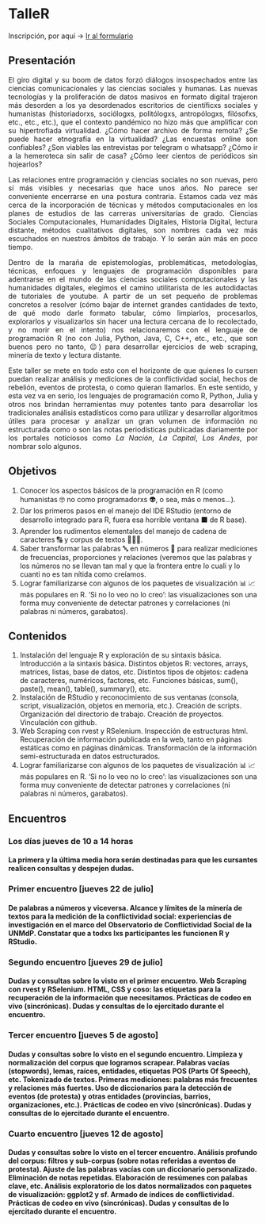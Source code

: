 # TalleR

Inscripción, por aquí -&gt; [Ir al
formulario](https://docs.google.com/forms/d/e/1FAIpQLSem0vIvC4fwLK-mDSM2uTNH6uUySDhnCJMqOzirUyt27ICRWw/viewform)

## Presentación

<p align="justify">
El giro digital y su boom de datos forzó diálogos insospechados entre
las ciencias comunicacionales y las ciencias sociales y humanas. Las
nuevas tecnologías y la proliferación de datos masivos en formato
digital trajeron más desorden a los ya desordenados escritorios de
científicxs sociales y humanistas (historiadorxs, sociólogxs,
politólogxs, antropólogxs, filósofxs, etc., etc., etc.), que el contexto
pandémico no hizo más que amplificar con su hipertrofiada virtualidad.
¿Cómo hacer archivo de forma remota? ¿Se puede hacer etnografía en la
virtualidad? ¿Las encuestas online son confiables? ¿Son viables las
entrevistas por telegram o whatsapp? ¿Cómo ir a la hemeroteca sin salir
de casa? ¿Cómo leer cientos de periódicos sin hojearlos?
</p>
<p align="justify">
Las relaciones entre programación y ciencias sociales no son nuevas,
pero sí más visibles y necesarias que hace unos años. No parece ser
conveniente encerrarse en una postura contraria. Estamos cada vez más
cerca de la incorporación de técnicas y métodos computacionales en los
planes de estudios de las carreras universitarias de grado. Ciencias
Sociales Computacionales, Humanidades Digitales, Historia Digital,
lectura distante, métodos cualitativos digitales, son nombres cada vez
más escuchados en nuestros ámbitos de trabajo. Y lo serán aún más en
poco tiempo.
</p>
<p align="justify">
Dentro de la maraña de epistemologías, problemáticas, metodologías,
técnicas, enfoques y lenguajes de programación disponibles para
adentrarse en el mundo de las ciencias sociales computacionales y las
humanidades digitales, elegimos el camino utilitarista de les
autodidactas de tutoriales de youtube. A partir de un set pequeño de
problemas concretos a resolver (cómo bajar de internet grandes
cantidades de texto, de qué modo darle formato tabular, cómo limpiarlos,
procesarlos, explorarlos y visualizarlos sin hacer una lectura cercana
de lo recolectado, y no morir en el intento) nos relacionaremos con el
lenguaje de programación R (no con Julia, Python, Java, C, C++, etc.,
etc., que son buenos pero no tanto, 😉) para desarrollar ejercicios de
web scraping, minería de texto y lectura distante.
</p>
<p align="justify">
Este taller se mete en todo esto con el horizonte de que quienes lo
cursen puedan realizar análisis y mediciones de la conflictividad
social, hechos de rebelión, eventos de protesta, o como quieran
llamarlos. En este sentido, y esta vez va en serio, los lenguajes de
programación como R, Python, Julia y otros nos brindan herramientas muy
potentes tanto para desarrollar los tradicionales análisis estadísticos
como para utilizar y desarrollar algoritmos útiles para procesar y
analizar un gran volumen de información no estructurada como o son las
notas periodísticas publicadas diariamente por los portales noticiosos
como <em>La Nación</em>, <em>La Capital</em>, <em>Los Andes</em>, por
nombrar solo algunos.
</p>

## Objetivos

<ol>
<li>
Conocer los aspectos básicos de la programación en R (como humanistas 🤓
no como programadorxs 👽, o sea, más o menos…).
</li>
<li>
Dar los primeros pasos en el manejo del IDE RStudio (entorno de
desarrollo integrado para R, fuera esa horrible ventana ⬛ de R base).
</li>
<li>
Aprender los rudimentos elementales del manejo de cadena de caracteres 🔠
y corpus de textos 📃📑📜.
</li>
<li>
Saber transformar las palabras 🔤 en números 🔢 para realizar mediciones
de frecuencias, proporciones y relaciones (veremos que las palabras y
los números no se llevan tan mal y que la frontera entre lo cuali y lo
cuanti no es tan nítida como creíamos.
</li>
<li>
Lograr familiarizarse con algunos de los paquetes de visualización 📊 📈
más populares en R. ‘Si no lo veo no lo creo’: las visualizaciones son
una forma muy conveniente de detectar patrones y correlaciones (ni
palabras ni números, garabatos).
</li>
</ol>

## Contenidos

<ol>
<li>
Instalación del lenguaje R y exploración de su sintaxis básica.
Introducción a la sintaxis básica. Distintos objetos R: vectores,
arrays, matrices, listas, base de datos, etc. Distintos tipos de
objetos: cadena de caracteres, numéricos, factores, etc. Funciones
básicas, sum(), paste(), mean(), table(), summary(), etc.
</li>
<li>
Instalación de RStudio y reconocimiento de sus ventanas (consola,
script, visualización, objetos en memoria, etc.). Creación de scripts.
Organización del directorio de trabajo. Creación de proyectos.
Vinculación con github.
</li>
<li>
Web Scraping con rvest y RSelenium. Inspección de estructuras html.
Recuperación de información publicada en la web, tanto en páginas
estáticas como en páginas dinámicas. Transformación de la información
semi-estructurada en datos estructurados.
</li>
<li>
Lograr familiarizarse con algunos de los paquetes de visualización 📊 📈
más populares en R. ‘Si no lo veo no lo creo’: las visualizaciones son
una forma muy conveniente de detectar patrones y correlaciones (ni
palabras ni números, garabatos).
</li>
</ol>

## Encuentros

### Los días jueves de 10 a 14 horas

<justify>

#### La primera y la última media hora serán destinadas para que les cursantes realicen consultas y despejen dudas.

### Primer encuentro \[jueves 22 de julio\]

#### De palabras a números y viceversa. Alcance y límites de la minería de textos para la medición de la conflictividad social: experiencias de investigación en el marco del Observatorio de Conflictividad Social de la UNMdP. Constatar que a todxs lxs participantes les funcionen R y RStudio.

### Segundo encuentro \[jueves 29 de julio\]

#### Dudas y consultas sobre lo visto en el primer encuentro. Web Scraping con rvest y RSelenium. HTML, CSS y coso: las etiquetas para la recuperación de la información que necesitamos. Prácticas de codeo en vivo (sincrónicas). Dudas y consultas de lo ejercitado durante el encuentro.

### Tercer encuentro \[jueves 5 de agosto\]

#### Dudas y consultas sobre lo visto en el segundo encuentro. Limpieza y normalización del corpus que logramos scrapear. Palabras vacías (stopwords), lemas, raíces, entidades, etiquetas POS (Parts Of Speech), etc. Tokenizado de textos. Primeras mediciones: palabras más frecuentes y relaciones más fuertes. Uso de diccionarios para la detección de eventos (de protesta) y otras entidades (provincias, barrios, organizaciones, etc.). Prácticas de codeo en vivo (sincrónicas). Dudas y consultas de lo ejercitado durante el encuentro.

### Cuarto encuentro \[jueves 12 de agosto\]

#### Dudas y consultas sobre lo visto en el tercer encuentro. Análisis profundo del corpus: filtros y sub-corpus (sobre notas referidas a eventos de protesta). Ajuste de las palabras vacías con un diccionario personalizado. Eliminación de notas repetidas. Elaboración de resúmenes con palabas clave, etc. Análisis exploratorio de los datos normalizados con paquetes de visualización: ggplot2 y sf. Armado de índices de conflictividad. Prácticas de codeo en vivo (sincrónicas). Dudas y consultas de lo ejercitado durante el encuentro.

</justify>
